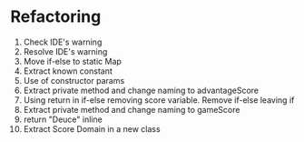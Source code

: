 # Refactoring

1. Check IDE's warning
2. Resolve IDE's warning
3. Move if-else to static Map
4. Extract known constant
5. Use of constructor params
6. Extract private method and change naming to advantageScore
7. Using return in if-else removing score variable. Remove if-else leaving if
8. Extract private method and change naming to gameScore
9. return "Deuce" inline
10. Extract Score Domain in a new class